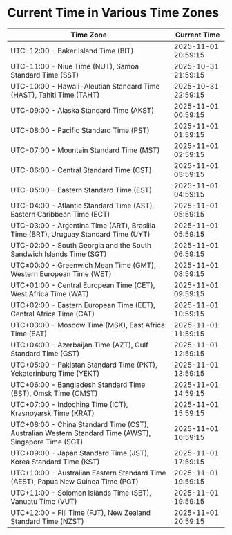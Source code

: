 # Current Time in Various Time Zones

| Time Zone | Current Time |
|-----------|--------------|
| UTC-12:00 - Baker Island Time (BIT) | 2025-11-01 20:59:15 |
| UTC-11:00 - Niue Time (NUT), Samoa Standard Time (SST) | 2025-10-31 21:59:15 |
| UTC-10:00 - Hawaii-Aleutian Standard Time (HAST), Tahiti Time (TAHT) | 2025-10-31 22:59:15 |
| UTC-09:00 - Alaska Standard Time (AKST) | 2025-11-01 00:59:15 |
| UTC-08:00 - Pacific Standard Time (PST) | 2025-11-01 01:59:15 |
| UTC-07:00 - Mountain Standard Time (MST) | 2025-11-01 02:59:15 |
| UTC-06:00 - Central Standard Time (CST) | 2025-11-01 03:59:15 |
| UTC-05:00 - Eastern Standard Time (EST) | 2025-11-01 04:59:15 |
| UTC-04:00 - Atlantic Standard Time (AST), Eastern Caribbean Time (ECT) | 2025-11-01 05:59:15 |
| UTC-03:00 - Argentina Time (ART), Brasília Time (BRT), Uruguay Standard Time (UYT) | 2025-11-01 05:59:15 |
| UTC-02:00 - South Georgia and the South Sandwich Islands Time (SGT) | 2025-11-01 06:59:15 |
| UTC±00:00 - Greenwich Mean Time (GMT), Western European Time (WET) | 2025-11-01 08:59:15 |
| UTC+01:00 - Central European Time (CET), West Africa Time (WAT) | 2025-11-01 09:59:15 |
| UTC+02:00 - Eastern European Time (EET), Central Africa Time (CAT) | 2025-11-01 10:59:15 |
| UTC+03:00 - Moscow Time (MSK), East Africa Time (EAT) | 2025-11-01 11:59:15 |
| UTC+04:00 - Azerbaijan Time (AZT), Gulf Standard Time (GST) | 2025-11-01 12:59:15 |
| UTC+05:00 - Pakistan Standard Time (PKT), Yekaterinburg Time (YEKT) | 2025-11-01 13:59:15 |
| UTC+06:00 - Bangladesh Standard Time (BST), Omsk Time (OMST) | 2025-11-01 14:59:15 |
| UTC+07:00 - Indochina Time (ICT), Krasnoyarsk Time (KRAT) | 2025-11-01 15:59:15 |
| UTC+08:00 - China Standard Time (CST), Australian Western Standard Time (AWST), Singapore Time (SGT) | 2025-11-01 16:59:15 |
| UTC+09:00 - Japan Standard Time (JST), Korea Standard Time (KST) | 2025-11-01 17:59:15 |
| UTC+10:00 - Australian Eastern Standard Time (AEST), Papua New Guinea Time (PGT) | 2025-11-01 19:59:15 |
| UTC+11:00 - Solomon Islands Time (SBT), Vanuatu Time (VUT) | 2025-11-01 19:59:15 |
| UTC+12:00 - Fiji Time (FJT), New Zealand Standard Time (NZST) | 2025-11-01 20:59:15 |
